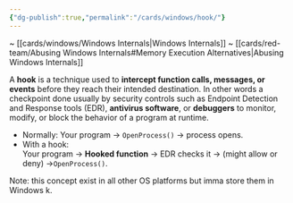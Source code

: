 ```yaml
---
{"dg-publish":true,"permalink":"/cards/windows/hook/"}
---
```


~ [[cards/windows/Windows Internals\|Windows Internals]]
~ [[cards/red-team/Abusing Windows Internals#Memory Execution Alternatives\|Abusing Windows Internals]]

A **hook** is a technique used to **intercept function calls, messages, or events** before they reach their intended destination. In other words a checkpoint done usually by security controls such as Endpoint Detection and Response tools (EDR), **antivirus software**, or **debuggers** to monitor, modify, or block the behavior of a program at runtime.

- Normally: Your program -> `OpenProcess()` -> process opens.
- With a hook:  
    Your program -> **Hooked function** → EDR checks it -> (might allow or deny) ->`OpenProcess()`.

Note: this concept exist in all other OS platforms but imma store them in Windows k.

